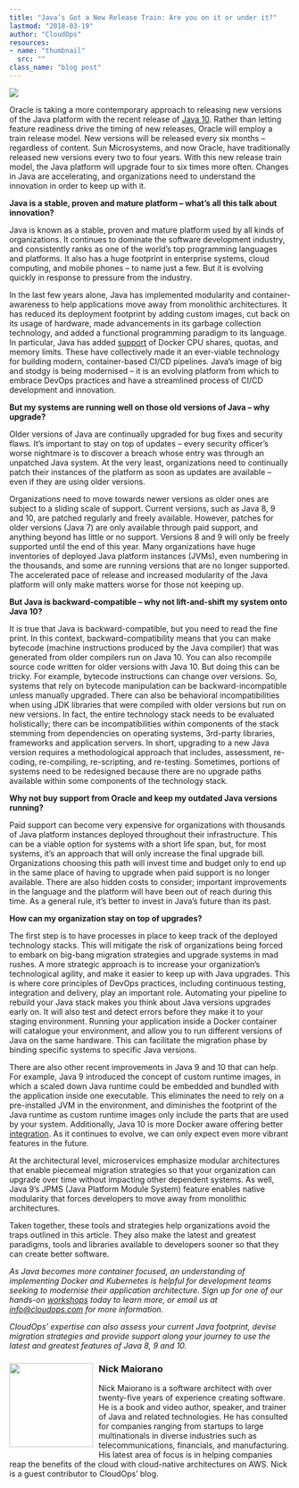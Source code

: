 ```yaml
---
title: "Java’s Got a New Release Train: Are you on it or under it?"
lastmod: "2018-03-19"
author: "CloudOps"
resources:
- name: "thumbnail"
  src: ""
class_name: "blog post"
---
```


<img src="/images/blog/post/Java-train-1.png" class="main-blog-image">

<p>Oracle is taking a more contemporary approach to releasing new versions of the Java platform with the recent release of <a href="https://www.oracle.com/corporate/pressrelease/Java-10-032018.html" target="_blank">Java 10</a>. Rather than letting feature readiness drive the timing of new releases, Oracle will employ a train release model. New versions will be released every six months – regardless of content. Sun Microsystems, and now Oracle, have traditionally released new versions every two to four years. With this new release train model, the Java platform will upgrade four to six times more often. Changes in Java are accelerating, and organizations need to understand the innovation in order to keep up with it.</p>

<p><strong>Java is a stable, proven and mature platform – what’s all this talk about innovation?</strong></p>

<p>Java is known as a stable, proven and mature platform used by all kinds of organizations. It continues to dominate the software development industry, and consistently ranks as one of the world’s top programming languages and platforms. It also has a huge footprint in enterprise systems, cloud computing, and mobile phones – to name just a few. But it is evolving quickly in response to pressure from the industry.</p>

<p>In the last few years alone, Java has implemented modularity and container-awareness to help applications move away from monolithic architectures. It has reduced its deployment footprint by adding custom images, cut back on its usage of hardware, made advancements in its garbage collection technology, and added a functional programming paradigm to its language. In particular, Java has added <a href="https://blogs.oracle.com/java-platform-group/java-se-support-for-docker-cpu-and-memory-limits" target="_blank">support</a> of Docker CPU shares, quotas, and memory limits. These have collectively made it an ever-viable technology for building modern, container-based CI/CD pipelines. Java’s image of big and stodgy is being modernised – it is an evolving platform from which to embrace DevOps practices and have a streamlined process of CI/CD development and innovation.</p>

<p><strong>But my systems are running well on those old versions of Java – why upgrade?</strong></p>

<p>Older versions of Java are continually upgraded for bug fixes and security flaws. It’s important to stay on top of updates – every security officer’s worse nightmare is to discover a breach whose entry was through an unpatched Java system. At the very least, organizations need to continually patch their instances of the platform as soon as updates are available – even if they are using older versions.</p>

<p>Organizations need to move towards newer versions as older ones are subject to a sliding scale of support. Current versions, such as Java 8, 9 and 10, are patched regularly and freely available. However, patches for older versions (Java 7) are only available through paid support, and anything beyond has little or no support. Versions 8 and 9 will only be freely supported until the end of this year. Many organizations have huge inventories of deployed Java platform instances (JVMs), even numbering in the thousands, and some are running versions that are no longer supported. The accelerated pace of release and increased modularity of the Java platform will only make matters worse for those not keeping up.</p>

<p><strong>But Java is backward-compatible – why not lift-and-shift my system onto Java 10?</strong></p>

<p>It is true that Java is backward-compatible, but you need to read the fine print. In this context, backward-compatibility means that you can make bytecode (machine instructions produced by the Java compiler) that was generated from older compilers run on Java 10. You can also recompile source code written for older versions with Java 10. But doing this can be tricky. For example, bytecode instructions can change over versions. So, systems that rely on bytecode manipulation can be backward-incompatible unless manually upgraded. There can also be behavioral incompatibilities when using JDK libraries that were compiled with older versions but run on new versions. In fact, the entire technology stack needs to be evaluated holistically; there can be incompatibilities within components of the stack stemming from dependencies on operating systems, 3rd-party libraries, frameworks and application servers. In short, upgrading to a new Java version requires a methodological approach that includes, assessment, re-coding, re-compiling, re-scripting, and re-testing. Sometimes, portions of systems need to be redesigned because there are no upgrade paths available within some components of the technology stack.</p>

<p><strong>Why not buy support from Oracle and keep my outdated Java versions running?</strong></p>

<p>Paid support can become very expensive for organizations with thousands of Java platform instances deployed throughout their infrastructure. This can be a viable option for systems with a short life span, but, for most systems, it’s an approach that will only increase the final upgrade bill. Organizations choosing this path will invest time and budget only to end up in the same place of having to upgrade when paid support is no longer available. There are also hidden costs to consider; important improvements in the language and the platform will have been out of reach during this time. As a general rule, it’s better to invest in Java’s future than its past.</p>

<p><strong>How can my organization stay on top of upgrades?</strong></p>

<p>The first step is to have processes in place to keep track of the deployed technology stacks. This will mitigate the risk of organizations being forced to embark on big-bang migration strategies and upgrade systems in mad rushes. A more strategic approach is to increase your organization’s technological agility, and make it easier to keep up with Java upgrades. This is where core principles of DevOps practices, including continuous testing, integration and delivery, play an important role. Automating your pipeline to rebuild your Java stack makes you think about Java versions upgrades early on. It will also test and detect errors before they make it to your staging environment. Running your application inside a Docker container will catalogue your environment, and allow you to run different versions of Java on the same hardware. This can facilitate the migration phase by binding specific systems to specific Java versions.</p>

<p>There are also other recent improvements in Java 9 and 10 that can help. For example, Java 9 introduced the concept of custom runtime images, in which a scaled down Java runtime could be embedded and bundled with the application inside one executable. This eliminates the need to rely on a pre-installed JVM in the environment, and diminishes the footprint of the Java runtime as custom runtime images only include the parts that are used by your system. Additionally, Java 10 is more Docker aware offering better <a href="https://blog.docker.com/2018/04/improved-docker-container-integration-with-java-10/" target="_blank">integration</a>. As it continues to evolve, we can only expect even more vibrant features in the future.</p>

<p>At the architectural level, microservices emphasize modular architectures that enable piecemeal migration strategies so that your organization can upgrade over time without impacting other dependent systems. As well, Java 9’s JPMS (Java Platform Module System) feature enables native modularity that forces developers to move away from monolithic architectures.</p>

<p>Taken together, these tools and strategies help organizations avoid the traps outlined in this article. They also make the latest and greatest paradigms, tools and libraries available to developers sooner so that they can create better software.</p>

<p><i>As Java becomes more container focused, an understanding of implementing Docker and Kubernetes is helpful for development teams seeking to modernise their application architecture. Sign up for one of our hands-on <a href="https://www.cloudops.com/workshop-calendar/" target="_blank">workshops</a> today to learn more, or email us at <a href="mailto:info@cloudops.com">info@cloudops.com</a> for more information.</i></p>

<p><i>CloudOps’ expertise can also assess your current Java footprint, devise migration strategies and provide support along your journey to use the latest and greatest features of Java 8, 9 and 10.</i></p>

<h3><img style="width: 150px; float: left; padding: 0px 10px 10px 0;" class="size-full wp-image-749 alignleft" title="Nick Maiorano" src="/images/blog/post/Nick-M.png" alt="" width="150" height="150">Nick Maiorano</h3>
<p>Nick Maiorano is a software architect with over twenty-five years of experience creating software. He is a book and video author, speaker, and trainer of Java and related technologies. He has consulted for companies ranging from startups to large multinationals in diverse industries such as telecommunications, financials, and manufacturing. His latest area of focus is in helping companies reap the benefits of the cloud with cloud-native architectures on AWS. Nick is a guest contributor to CloudOps’ blog.</p>